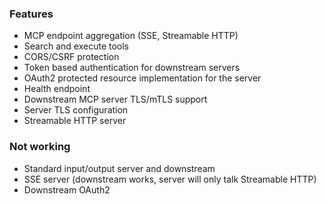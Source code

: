 ### Features

- MCP endpoint aggregation (SSE, Streamable HTTP)
- Search and execute tools
- CORS/CSRF protection
- Token based authentication for downstream servers
- OAuth2 protected resource implementation for the server
- Health endpoint
- Downstream MCP server TLS/mTLS support
- Server TLS configuration
- Streamable HTTP server

### Not working

- Standard input/output server and downstream
- SSE server (downstream works, server will only talk Streamable HTTP)
- Downstream OAuth2
